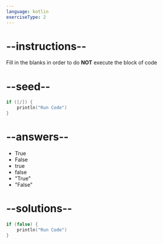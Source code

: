 ```yaml
---
language: kotlin
exerciseType: 2
---
```


# --instructions--

Fill in the blanks in order to do **NOT** execute the block of code

# --seed--

```kotlin
if ([/]) {
    println("Run Code")
}
```

# --answers--

- True
- False
- true
- false
- "True"
- "False"

# --solutions--

```kotlin
if (false) {
    println("Run Code")
}
```
